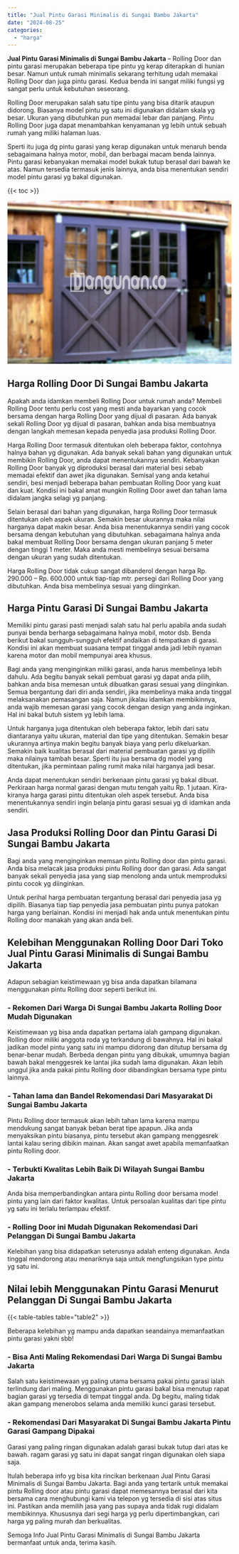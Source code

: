 ```yaml
---
title: "Jual Pintu Garasi Minimalis di Sungai Bambu Jakarta"
date: "2024-08-25"
categories: 
  - "harga"
---
```


**Jual Pintu Garasi Minimalis di Sungai Bambu Jakarta** – Rolling Door dan pintu garasi merupakan beberapa tipe pintu yg kerap diterapkan di hunian besar. Namun untuk rumah minimalis sekarang terhitung udah memakai Rolling Door dan juga pintu garasi. Kedua benda ini sangat miliki fungsi yg sangat perlu untuk kebutuhan seseorang.

Rolling Door merupakan salah satu tipe pintu yang bisa ditarik ataupun didorong. Biasanya model pintu yg satu ini digunakan didalam skala yg besar. Ukuran yang dibutuhkan pun memadai lebar dan panjang. Pintu Rolling Door juga dapat menambahkan kenyamanan yg lebih untuk sebuah rumah yang miliki halaman luas.

Sperti itu juga dg pintu garasi yang kerap digunakan untuk menaruh benda sebagaimana halnya motor, mobil, dan berbagai macam benda lainnya. Pintu garasi kebanyakan memakai model bukak tutup berasal dari bawah ke atas. Namun tersedia termasuk jenis lainnya, anda bisa menentukan sendiri model pintu garasi yg bakal digunakan.

{{< toc >}}

![Jual Pintu Garasi Minimalis di Sungai Bambu Jakarta](/images/pintu-garasi-03.png)

## Harga Rolling Door Di Sungai Bambu Jakarta

Apakah anda idamkan membeli Rolling Door untuk rumah anda? Membeli Rolling Door tentu perlu cost yang mesti anda bayarkan yang cocok bersama dengan harga Rolling Door yang dijual di pasaran. Ada banyak sekali Rolling Door yg dijual di pasaran, bahkan anda bisa membuatnya dengan langkah memesan kepada penyedia jasa produksi Rolling Door.

Harga Rolling Door termasuk ditentukan oleh beberapa faktor, contohnya halnya bahan yg digunakan. Ada banyak sekali bahan yang digunakan untuk membikin Rolling Door, anda dapat menentukannya sendiri. Kebanyakan Rolling Door banyak yg diproduksi berasal dari material besi sebab memadai efektif dan awet jika digunakan. Semisal yang anda ketahui sendiri, besi menjadi beberapa bahan pembuatan Rolling Door yang kuat dan kuat. Kondisi ini bakal amat mungkin Rolling Door awet dan tahan lama didalam jangka selagi yg panjang.

Selain berasal dari bahan yang digunakan, harga Rolling Door termasuk ditentukan oleh aspek ukuran. Semakin besar ukurannya maka nilai harganya dapat makin besar. Anda bisa menentukannya sendiri yang cocok bersama dengan kebutuhan yang dibutuhkan. sebagaimana halnya anda bakal membuat Rolling Door bersama dengan ukuran panjang 5 meter dengan tinggi 1 meter. Maka anda mesti membelinya sesuai bersama dengan ukuran yang sudah ditentukan.

Harga Rolling Door tidak cukup sangat dibanderol dengan harga Rp. 290.000 – Rp. 600.000 untuk tiap-tiap mtr. persegi dari Rolling Door yang dibutuhkan. Anda bisa membelinya sesuai yang diinginkan.

## Harga Pintu Garasi Di Sungai Bambu Jakarta

Memiliki pintu garasi pasti menjadi salah satu hal perlu apabila anda sudah punyai benda berharga sebagaimana halnya mobil, motor dsb. Benda berikut bakal sungguh-sungguh efektif andaikan di tempatkan di garasi. Kondisi ini akan membuat suasana tempat tinggal anda jadi lebih nyaman karena motor dan mobil mempunyai area khusus.

Bagi anda yang menginginkan miliki garasi, anda harus membelinya lebih dahulu. Ada begitu banyak sekali pembuat garasi yg dapat anda pilih, bahkan anda bisa memesan untuk dibuatkan garasi sesuai yang diinginkan. Semua bergantung dari diri anda sendiri, jika membelinya maka anda tinggal melaksanakan pemasangan saja. Namun jikalau idamkan membikinnya, anda wajib memesan garasi yang cocok dengan design yang anda inginkan. Hal ini bakal butuh sistem yg lebih lama.

Untuk harganya juga ditentukan oleh beberapa faktor, lebih dari satu diantaranya yaitu ukuran, material dan tipe yang ditentukan. Semakin besar ukurannya artinya makin begitu banyak biaya yang perlu dikeluarkan. Semakin baik kualitas berasal dari material pembuatan garasi yg dipilih maka nilainya tambah besar. Sperti itu jua bersama dg model yang ditentukan, jika permintaan paling rumit maka nilai harganya jadi besar.

Anda dapat menentukan sendiri berkenaan pintu garasi yg bakal dibuat. Perkiraan harga normal garasi dengan mutu tengah yaitu Rp. 1 jutaan. Kira-kiranya harga garasi pintu ditentukan oleh aspek tersebut. Anda bisa menentukannya sendiri ingin belanja pintu garasi sesuai yg di idamkan anda sendiri.

## Jasa Produksi Rolling Door dan Pintu Garasi Di Sungai Bambu Jakarta

Bagi anda yang menginginkan memsan pintu Rolling door dan pintu garasi. Anda bisa melacak jasa produksi pintu Rolling door dan garasi. Ada sangat banyak sekali penyedia jasa yang siap menolong anda untuk memproduksi pintu cocok yg diinginkan.

Untuk perihal harga pembuatan tergantung berasal dari penyedia jasa yg dipilih. Biasanya tiap tiap penyedia jasa pembuatan pintu punya patokan harga yang berlainan. Kondisi ini menjadi hak anda untuk menentukan pintu Rolling door manakah yang akan anda beli.

## Kelebihan Menggunakan Rolling Door Dari Toko Jual Pintu Garasi Minimalis di Sungai Bambu Jakarta

Adapun sebagian keistimewaan yg bisa anda dapatkan bilamana menggunakan pintu Rolling door seperti berikut ini.

### \- Rekomen Dari Warga Di Sungai Bambu Jakarta Rolling Door Mudah Digunakan

Keistimewaan yg bisa anda dapatkan pertama ialah gampang digunakan. Rolling door miliki anggota roda yg terkandung di bawahnya. Hal ini bakal jadikan model pintu yang satu ini mampu didorong dan ditutup bersama dg benar-benar mudah. Berbeda dengan pintu yang dibukak, umumnya bagian bawah bakal menggesrek ke lantai jika sudah lama digunakan. Akan lebih unggul jika anda pakai pintu Rolling door dibandingkan bersama type pintu lainnya.

### \- Tahan lama dan Bandel Rekomendasi Dari Masyarakat Di Sungai Bambu Jakarta

Pintu Rolling door termasuk akan lebih tahan lama karena mampu mendukung sangat banyak beban berat tipe apapun. Jika anda menyaksikan pintu biasanya, pintu tersebut akan gampang menggesrek lantai kalau sering dibikin mainan. Akan sangat awet apabila memanfaatkan pintu Rolling door.

### \- Terbukti Kwalitas Lebih Baik Di Wilayah Sungai Bambu Jakarta

Anda bisa memperbandingkan antara pintu Rolling door bersama model pintu yang lain dari faktor kwalitas. Untuk persoalan kualitas dari tipe pintu yg satu ini terlalu terlampau efektif.

### \- Rolling Door ini Mudah Digunakan Rekomendasi Dari Pelanggan Di Sungai Bambu Jakarta

Kelebihan yang bisa didapatkan seterusnya adalah enteng digunakan. Anda tinggal mendorong atau menariknya saja untuk mengfungsikan type pintu yg satu ini.

## Nilai lebih Menggunakan Pintu Garasi Menurut Pelanggan Di Sungai Bambu Jakarta

{{< table-tables table="table2" >}}

Beberapa kelebihan yg mampu anda dapatkan seandainya memanfaatkan pintu garasi yakni sbb!

### \- Bisa Anti Maling Rekomendasi Dari Warga Di Sungai Bambu Jakarta

Salah satu keistimewaan yg paling utama bersama pakai pintu garasi ialah terlindung dari maling. Menggunakan pintu garasi bakal bisa menutup rapat bagian garasi yg tersedia di tempat tinggal anda. Dg begitu, maling tidak akan gampang menerobos selama anda memiliki kunci garasi tersebut.

### \- Rekomendasi Dari Masyarakat Di Sungai Bambu Jakarta Pintu Garasi Gampang Dipakai

Garasi yang paling ringan digunakan adalah garasi bukak tutup dari atas ke bawah. ragam garasi yg satu ini dapat sangat ringan digunakan oleh siapa saja.

Itulah beberapa info yg bisa kita rincikan berkenaan Jual Pintu Garasi Minimalis di Sungai Bambu Jakarta. Bagi anda yang tertarik untuk memakai pintu Rolling door atau pintu garasi dapat memesannya berasal dari kita bersama cara menghubungi kami via telepon yg tersedia di sisi atas situs ini. Pastikan anda memilih jasa yang pas supaya anda tidak rugi didalam membikinnya. Khususnya dari segi harga yg perlu dipertimbangkan, cari harga yg paling murah dan berkualitas.

Semoga Info Jual Pintu Garasi Minimalis di Sungai Bambu Jakarta bermanfaat untuk anda, terima kasih.
